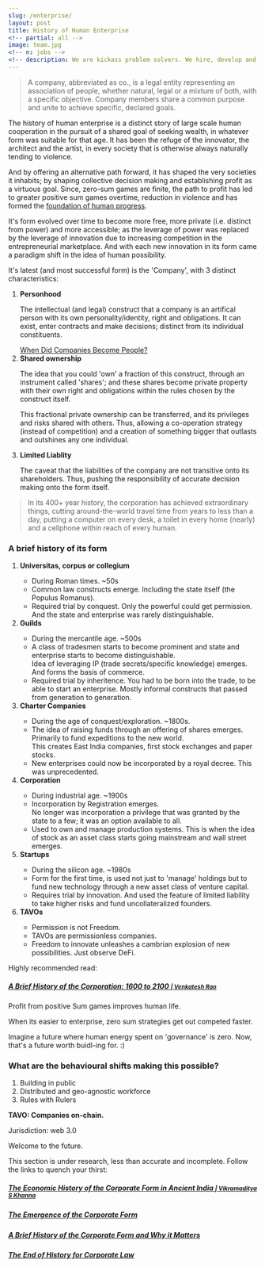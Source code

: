 ```yaml
---
slug: /enterprise/
layout: post
title: History of Human Enterprise
<!-- partial: all -->
image: team.jpg
<!-- n: jobs -->
<!-- description: We are kickass problem solvers. We hire, develop and cut to ensure champions in every position. -->
---
```


<blockquote class="m-ws-bottom">A company, abbreviated as co., is a legal entity representing an association of people, whether natural, legal or a mixture of both, with a specific objective. Company members share a common purpose and unite to achieve specific, declared goals.</blockquote>

<p>The history of human enterprise is a distinct story of large scale human cooperation in the pursuit of a shared goal of seeking wealth, in whatever form was suitable for that age. It has been the refuge of the innovator, the architect and the artist, in every society that is otherwise always naturally tending to violence.</p>
<p>And by offering an alternative path forward, it has shaped the very societies it inhabits; by shaping collective decision making and establishing profit as a virtuous goal. Since, zero-sum games are finite, the path to profit has led to greater positive sum games overtime, reduction in violence and has formed the <a href="https://www.youtube.com/watch?v=AX4MKIDvXLM">foundation of human progress</a>.</p>
<p>It's form evolved over time to become more free, more private (i.e. distinct from power) and more accessible; as the leverage of power was replaced by the leverage of innovation due to increasing competition in the entrepreneurial marketplace. And with each new innovation in its form came a paradigm shift in the idea of human possibility.</p>

<p class="b-ws-top">It's latest (and most successful form) is the 'Company', with 3 distinct characteristics:</p>
<ol>
	<li><b>Personhood</b></li>
	<p>The intellectual (and legal) construct that a company is an artifical person with its own personality/identity, right and obligations. It can exist, enter contracts and make decisions; distinct from its individual constituents.</p> 
	<a href="https://www.npr.org/2014/07/28/335288388/when-did-companies-become-people-excavating-the-legal-evolution">When Did Companies Become People?</a>
	<li class="m-ws-top"><b>Shared ownership</b></li>
	<p>The idea that you could 'own' a fraction of this construct, through an instrument called 'shares'; and these shares become private property with their own right and obligations within the rules chosen by the construct itself.</p>
	<p>This fractional private ownership can be transferred, and its privileges and risks shared with others. Thus, allowing a co-operation strategy (instead of competition) and a creation of something bigger that outlasts and outshines any one individual.</p>
	<li class="m-ws-top"><b>Limited Liablity</b></li>
	<p>The caveat that the liabilities of the company are not transitive onto its shareholders. Thus, pushing the responsibility of accurate decision making onto the form itself.</p>
</ol>
<blockquote class="m-ws-top">In its 400+ year history, the corporation has achieved extraordinary things, cutting around-the-world travel time from years to less than a day, putting a computer on every desk, a toilet in every home (nearly) and a cellphone within reach of every human.
</blockquote>
<h3 class="b-ws-top">A brief history of its form</h3>
<ol>
	<li class="m-ws-top"><b>Universitas, corpus or collegium</b></li>
	<ul>
		<li>During Roman times. ~50s</li>
		<li>Common law constructs emerge. Including the state itself (the Populus Romanus).</li>
		<li>Required trial by conquest. Only the powerful could get permission. And the state and enterprise was rarely distinguishable.</li>
	</ul>
	<li class="m-ws-top"><b>Guilds</b></li>
	<ul>
		<li>During the mercantile age. ~500s</li>
		<li>A class of tradesmen starts to become prominent and state and enterprise starts to become distinguishable. <br> Idea of leveraging IP (trade secrets/specific knowledge) emerges. And forms the basis of commerce.</li>
		<li>Required trial by inheritence. You had to be born into the trade, to be able to start an enterprise. Mostly informal constructs that passed from generation to generation.</li>
	</ul>
	<li class="m-ws-top"><b>Charter Companies</b></li>
	<ul>
		<li>During the age of conquest/exploration. ~1800s.</li>
		<li>The idea of raising funds through an offering of shares emerges. Primarily to fund expeditions to the new world. <br> This creates East India companies, first stock exchanges and paper stocks.</li>
		<li>New enterprises could now be incorporated by a royal decree. This was unprecedented.</li>
	</ul>
	<li class="m-ws-top"><b>Corporation</b></li>
	<ul>
		<li>During industrial age. ~1900s</li>
		<li>Incorporation by Registration emerges.<br> No longer was incorporation a privilege that was granted by the state to a few; it was an option available to all.</li>
		<li>Used to own and manage production systems. This is when the idea of stock as an asset class starts going mainstream and wall street emerges.</li>
	</ul>
	<li class="m-ws-top"><b>Startups</b></li>
	<ul>
		<li>During the silicon age. ~1980s</li>
		<li>Form for the first time, is used not just to 'manage' holdings but to fund new technology through a new asset class of venture capital.</li>
		<li>Requires trial by innovation. And used the feature of limited liability to take higher risks and fund uncollateralized founders.</li>
	</ul>
	<li class="m-ws-top"><b>TAVOs</b></li>
	<ul>
		<li>Permission is not Freedom.</li>
		<li>TAVOs are permissionless companies.</li>
		<li>Freedom to innovate unleashes a cambrian explosion of new possibilities. Just observe DeFi.</li>
		<!-- <li>Requires trial by innovation. And used the feature of limited liability to unlock exponential wealth.</li> -->
	</ul>
</ol>
<p class="m-ws-top">Highly recommended read:</p>
<div>
<a href="https://www.ribbonfarm.com/2011/06/08/a-brief-history-of-the-corporation-1600-to-2100/"><div class="callout hv b a"><h5>A Brief History of the Corporation: 1600 to 2100 <small> | Venkatesh Rao</small></h5></div></a>
</div>
<!-- <p class="b-ws-top">
Uptil this point, any innovation in the enterprise form has been permissioned and almost decreed. The new blockchain world, affords the possibility of making this process permissionless.
</p> -->
<p class="bold nm m-ws-top-p">Profit from positive Sum games improves human life.</p>
<p>When its easier to enterprise, zero sum strategies get out competed faster.</p><p>Imagine a future where human energy spent on 'governance' is zero. Now, that's a future worth buidl-ing for. :)</p>
<h3 class="b-ws-top">What are the behavioural shifts making this possible?</h3>
<ol>
	<li>Building in public</li>
	<li>Distributed and geo-agnostic workforce</li>
	<li>Rules with Rulers</li>
</ol>
<p class="nm b-ws-top-p"><b>TAVO: Companies on-chain.</b></p>
<p>Jurisdiction: web 3.0</p>
<p>Welcome to the future.</p>
<div class="callout secondary b-ws-top">
	<p>This section is under research, less than accurate and incomplete. Follow the links to quench your thirst:</p>
</div>
<div>
<a href="https://ccl.yale.edu/sites/default/files/files/Khanna_PPT.pdf">
	<div class="callout hv b a">
		<h5>The Economic History of the Corporate Form in Ancient India <small> | Vikramaditya S Khanna</small>
		</h5>
	</div>
</a>
</div>
<div>
<a href="https://irp-cdn.multiscreensite.com/c46b8f15/files/uploaded/The%20Emergence%20of%20the%20Corporate%20Form.pdf">
	<div class="callout hv b a">
		<h5>The Emergence of the Corporate Form
		</h5>
	</div>
</a>
</div>
<div>
<a href="https://news.law.fordham.edu/jcfl/2018/11/18/a-brief-history-of-the-corporate-form-and-why-it-matters/">
	<div class="callout hv b a">
		<h5>A Brief History of the Corporate Form and Why it Matters
		</h5>
	</div>
</a>
</div>
<div>
<a href="http://www.law.harvard.edu/programs/olin_center/papers/pdf/280.pdf">
	<div class="callout hv b a">
		<h5>The End of History for Corporate Law
		</h5>
	</div>
</a>
</div>